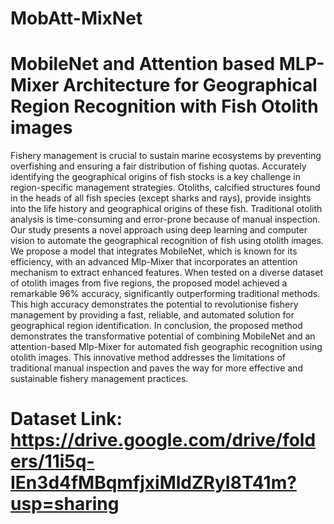 # MobAtt-MixNet
# MobileNet and Attention based MLP-Mixer Architecture for Geographical Region Recognition with Fish Otolith images
Fishery management is crucial to sustain marine ecosystems by preventing overfishing and ensuring a fair distribution of fishing quotas. Accurately identifying the geographical origins of fish stocks is a key challenge in region-specific management strategies. Otoliths, calcified structures found in the heads of all fish species (except sharks and rays), provide insights into the life history and geographical origins of these fish. Traditional otolith analysis is time-consuming and error-prone because of manual inspection. Our study presents a novel approach using deep learning and computer vision to automate the geographical recognition of fish using otolith images. We propose a model that integrates MobileNet, which is known for its efficiency, with an advanced Mlp-Mixer that incorporates an attention mechanism to extract enhanced features. When tested on a diverse dataset of otolith images from five regions, the proposed model achieved a remarkable 96% accuracy, significantly outperforming traditional methods. This high accuracy demonstrates the potential to revolutionise fishery management by providing a fast, reliable, and automated solution for geographical region identification. In conclusion, the proposed method demonstrates the transformative potential of combining MobileNet and an attention-based Mlp-Mixer for automated fish geographic recognition using otolith images. This innovative method addresses the limitations of traditional manual inspection and paves the way for more effective and sustainable fishery management practices.

# Dataset Link: https://drive.google.com/drive/folders/11i5q-IEn3d4fMBqmfjxiMldZRyI8T41m?usp=sharing
